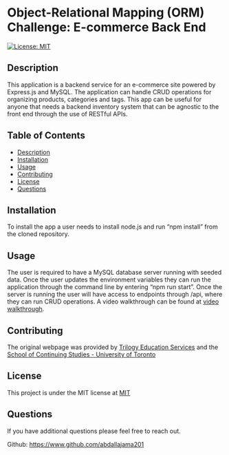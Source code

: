 # Object-Relational Mapping (ORM) Challenge: E-commerce Back End
[![License: MIT](https://img.shields.io/badge/License-MIT-yellow.svg)](https://opensource.org/licenses/MIT)

## Description

This application is a backend service for an e-commerce site powered by Express.js and MySQL. The application can handle CRUD operations for organizing products, categories and tags. This app can be useful for anyone that needs a backend inventory system that can be agnostic to the front end through the use of RESTful APIs.

## Table of Contents
- [Description](#description)
- [Installation](#installation)
- [Usage](#usage)
- [Contributing](#contributing)
- [License](#license)
- [Questions](#questions)


## Installation

To install the app a user needs to install node.js and run “npm install” from the cloned repository.

## Usage

The user is required to have a MySQL database server running with seeded data. Once the user updates the environment variables they can run the application through the command line by entering “npm run start”. Once the server is running the user will have access to endpoints through /api, where they can run CRUD operations. A video walkthrough can be found at [video walkthrough](https://drive.google.com/file/d/1u9nhZTBf7pJnrX9_S10qZUaRIQYjBc6d/view).

## Contributing

The original webpage was provided by [Trilogy Education Services](https://www.trilogyed.com/universities/) and the [School of Continuing Studies - University of Toronto](https://learn.utoronto.ca/)

## License

This project is under the MIT license at [MIT](https://opensource.org/licenses/MIT)

## Questions

If you have additional questions please feel free to reach out.

Github: https://www.github.com/abdallajama201
